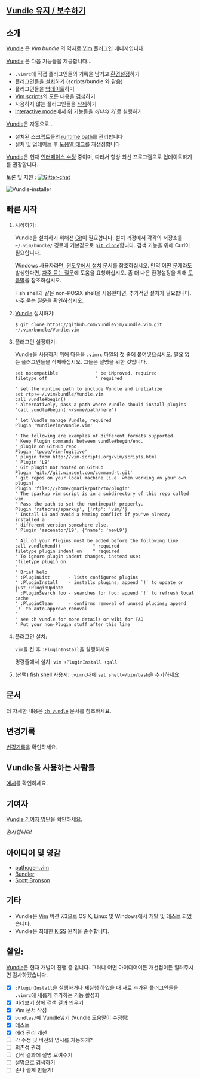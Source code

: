 ## [Vundle 유지 / 보수하기](https://github.com/VundleVim/Vundle.vim/issues/383)

## 소개

[Vundle] 은 _Vim bundle_ 의 약자로 [Vim] 플러그인 매니저입니다.

[Vundle] 은 다음 기능들을 제공합니다...

* `.vimrc`에 직접 플러그인들의 기록을 남기고 [환경설정]하기
* 플러그인들을 [설치]하기 (scripts/bundle 와 같음)
* 플러그인들을 [업데이트]하기
* [Vim scripts]의 모든 내용을 [검색]하기
* 사용하지 않는 플러그인들을 [삭제]하기
* [interactive mode]에서 위 기능들을 *하나의 키* 로 실행하기

[Vundle]은 자동으로...

* 설치된 스크립트들의 [runtime path]를 관리합니다
* 설치 및 업데이트 후 [도움말 태그]를 재생성합니다

[Vundle]은 현재 [인터페이스 수정] 중이며, 따라서 항상 최신 프로그램으로 업데이트하기를 권장합니다. 

토론 및 지원 : [![Gitter-chat](https://badges.gitter.im/VundleVim/Vundle.vim.svg)](https://gitter.im/VundleVim/Vundle.vim) 

![Vundle-installer](http://i.imgur.com/Rueh7Cc.png)

## 빠른 시작

1. 시작하기:

   Vundle을 설치하기 위해선 [Git]이 필요합니다.
   설치 과정에서 각각의 저장소를 `~/.vim/bundle/` 경로에 기본값으로 [`git clone`]합니다. 
   검색 기능을 위해 Curl이 필요합니다. 

   Windows 사용자라면, [윈도우에서 설치] 문서를 참조하십시오. 만약 어떤 문제라도 발생한다면, [자주 묻는 질문]에 도움을 요청하십시오. 
   좀 더 나은 환경설정을 위해 [도움말]을 참조하십시오. 

   Fish shell과 같은 non-POSIX shell을 사용한다면, 추가적인 설치가 필요합니다. [자주 묻는 질문]을 확인하십시오. 

2. [Vundle] 설치하기:

   `$ git clone https://github.com/VundleVim/Vundle.vim.git ~/.vim/bundle/Vundle.vim`

3. 플러그인 설정하기:

   Vundle을 사용하기 위해 다음을 `.vimrc` 파일의 첫 줄에 붙여넣으십시오. 필요 없는 플러그인들을 삭제하십시오. 그들은 설명을 위한 것입니다. 

   ```vim
   set nocompatible              " be iMproved, required
   filetype off                  " required

   " set the runtime path to include Vundle and initialize
   set rtp+=~/.vim/bundle/Vundle.vim
   call vundle#begin()
   " alternatively, pass a path where Vundle should install plugins
   "call vundle#begin('~/some/path/here')

   " let Vundle manage Vundle, required
   Plugin 'VundleVim/Vundle.vim'

   " The following are examples of different formats supported.
   " Keep Plugin commands between vundle#begin/end.
   " plugin on GitHub repo
   Plugin 'tpope/vim-fugitive'
   " plugin from http://vim-scripts.org/vim/scripts.html
   " Plugin 'L9'
   " Git plugin not hosted on GitHub
   Plugin 'git://git.wincent.com/command-t.git'
   " git repos on your local machine (i.e. when working on your own plugin)
   Plugin 'file:///home/gmarik/path/to/plugin'
   " The sparkup vim script is in a subdirectory of this repo called vim.
   " Pass the path to set the runtimepath properly.
   Plugin 'rstacruz/sparkup', {'rtp': 'vim/'}
   " Install L9 and avoid a Naming conflict if you've already installed a
   " different version somewhere else.
   " Plugin 'ascenator/L9', {'name': 'newL9'}

   " All of your Plugins must be added before the following line
   call vundle#end()            " required
   filetype plugin indent on    " required
   " To ignore plugin indent changes, instead use:
   "filetype plugin on
   "
   " Brief help
   " :PluginList       - lists configured plugins
   " :PluginInstall    - installs plugins; append `!` to update or just :PluginUpdate
   " :PluginSearch foo - searches for foo; append `!` to refresh local cache
   " :PluginClean      - confirms removal of unused plugins; append `!` to auto-approve removal
   "
   " see :h vundle for more details or wiki for FAQ
   " Put your non-Plugin stuff after this line
   ```

4. 플러그인 설치:

   `vim`을 켠 후 `:PluginInstall`을 실행하세요

   명령줄에서 설치: `vim +PluginInstall +qall`

5. (선택) fish shell 사용시: `.vimrc`내에 `set shell=/bin/bash`을 추가하세요

## 문서

더 자세한 내용은 [`:h vundle`](https://github.com/VundleVim/Vundle.vim/blob/master/doc/vundle.txt) 문서를 참조하세요.

## 변경기록

[변경기록](https://github.com/VundleVim/Vundle.vim/blob/master/changelog.md)을 확인하세요.

## Vundle을 사용하는 사람들

[예시](https://github.com/VundleVim/Vundle.vim/wiki/Examples)를 확인하세요.

## 기여자

[Vundle 기여자 명단](https://github.com/VundleVim/Vundle.vim/graphs/contributors)을 확인하세요.

*감사합니다!*

## 아이디어 및 영감

* [pathogen.vim](http://github.com/tpope/vim-pathogen/)
* [Bundler](https://github.com/bundler/bundler)
* [Scott Bronson](http://github.com/bronson)

## 기타

* Vundle은 [Vim] 버젼 7.3으로 OS X, Linux 및 Windows에서 개발 및 테스트 되었습니다.
* Vundle은 최대한 [KISS](http://en.wikipedia.org/wiki/KISS_principle) 원칙을 준수합니다.

## 할일:
[Vundle]은 현재 개발이 진행 중 입니다. 그러니 어떤 아이디어이든 개선점이든 알려주시면 감사하겠습니다.

* [x] `:PluginInstall`을 실행하거나 재실행 하였을 때 새로 추가된 플러그인들을 `.vimrc`에 새롭게 추가하는 기능 활성화
* [x] 미리보기 창에 검색 결과 띄우기
* [x] Vim 문서 작성
* [x] `bundles/`에 Vundle넣기 (Vundle 도움말이 수정됨)
* [x] 테스트
* [x] 에러 관리 개선
* [ ] 각 수정 및 버전의 명시를 가능하게?
* [ ] 의존성 관리
* [ ] 검색 결과에 설명 보여주기
* [ ] 설명으로 검색하기
* [ ] 존나 쩔게 만들기!

[Vundle]:http://github.com/VundleVim/Vundle.vim
[윈도우에서 설치]:https://github.com/VundleVim/Vundle.vim/wiki/Vundle-for-Windows
[자주 묻는 질문]:https://github.com/VundleVim/Vundle.vim/wiki
[도움말]:https://github.com/VundleVim/Vundle.vim/wiki/Tips-and-Tricks
[Vim]:http://www.vim.org
[Git]:http://git-scm.com
[`git clone`]:http://gitref.org/creating/#clone

[Vim scripts]:http://vim-scripts.org/vim/scripts.html
[도움말 태그]:http://vimdoc.sourceforge.net/htmldoc/helphelp.html#:helptags
[runtime path]:http://vimdoc.sourceforge.net/htmldoc/options.html#%27runtimepath%27

[환경설정]:https://github.com/VundleVim/Vundle.vim/blob/v0.10.2/doc/vundle.txt#L126-L233
[설치]:https://github.com/VundleVim/Vundle.vim/blob/v0.10.2/doc/vundle.txt#L234-L254
[업데이트]:https://github.com/VundleVim/Vundle.vim/blob/v0.10.2/doc/vundle.txt#L255-L265
[검색]:https://github.com/VundleVim/Vundle.vim/blob/v0.10.2/doc/vundle.txt#L266-L295
[삭제]:https://github.com/VundleVim/Vundle.vim/blob/v0.10.2/doc/vundle.txt#L303-L318
[interactive mode]:https://github.com/VundleVim/Vundle.vim/blob/v0.10.2/doc/vundle.txt#L319-L360
[인터페이스 수정]:https://github.com/VundleVim/Vundle.vim/blob/v0.10.2/doc/vundle.txt#L372-L396
